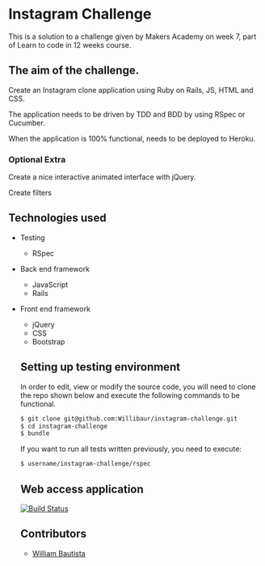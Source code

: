 Instagram Challenge
===================

This is a solution to a challenge given by Makers Academy on week 7, part of Learn to code in 12 weeks course.

The aim of the challenge.
-------------------------

Create an Instagram clone application using Ruby on Rails, JS, HTML and CSS.

The application needs to be driven by TDD and BDD by using RSpec or Cucumber.

When the application is 100% functional, needs to be deployed to Heroku.

### Optional Extra

Create a nice interactive animated interface with jQuery.

Create filters


Technologies used
-----------------

  * Testing
    * RSpec

  * Back end framework
    * JavaScript
    * Rails

  * Front end framework
    * jQuery
    * CSS
    * Bootstrap


    Setting up testing environment
    ------------------------------

    In order to edit, view or modify the source code, you will need to clone the repo shown below and execute the following commands to be functional.

    ```sh
    $ git clone git@github.com:Willibaur/instagram-challenge.git
    $ cd instagram-challenge
    $ bundle
    ```

    If you want to run all tests written previously, you need to execute:

    ```sh
    $ username/instagram-challenge/rspec
    ```


    Web access application
    -----------------------

    [![Build Status](https://travis-ci.org/Willibaur/instagram-challenge.svg?branch=master)](https://travis-ci.org/makers/instagram-challenge)


    Contributors
    ------------

    * [William Bautista](https://github.com/Willibaur)
